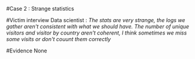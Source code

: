 #Case 2 : Strange statistics

#Victim interview
Data scientist : *The stats are very strange, the logs we gather aren't consistent with what we should have. The number of unique visitors and visitor by country aren't coherent, I think sometimes we miss some visits or don't couunt them correctly*

#Evidence
None
